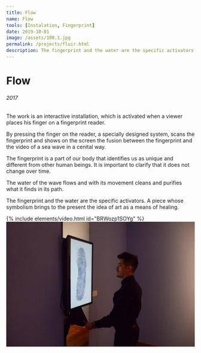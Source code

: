 ```yaml
---
title: Flow
name: Flow
tools: [Instalation, Fingerprint]
date: 2019-10-01
image: /assets/108.1.jpg
permalink: /projects/fluir.html
description: The fingerprint and the water are the specific activators. A piece whose symbolism brings to the present the idea of art as a means of healing.
---
```


# Flow

###### 2017

The work is an interactive installation, which is activated when a viewer places his finger on a fingerprint reader.

By pressing the finger on the reader, a specially designed system, scans the fingerprint and shows on the screen the fusion between the fingerprint and the video of a sea wave in a cenital way.

The fingerprint is a part of our body that identifies us as unique and different from other human beings. It is important to clarify that it does not change over time.

The water of the wave flows and with its movement cleans and purifies what it finds in its path.

The fingerprint and the water are the specific activators. A piece whose symbolism brings to the present the idea of art as a means of healing.

{% include elements/video.html id="BRWozp1SOYg" %}
![preview](/assets/108.1.jpg)
